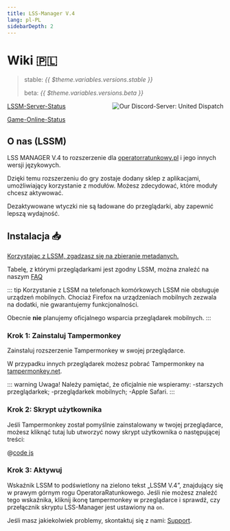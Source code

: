 ```yaml
---
title: LSS-Manager V.4
lang: pl-PL
sidebarDepth: 2
---
```


# Wiki 🇵🇱 <Badge :text="'v' + $theme.variables.versions.short"/>

> stable: <i>{{ $theme.variables.versions.stable }}</i>
> 
> beta: <i>{{ $theme.variables.versions.beta }}</i>

<discord style="float: right;"><img src="https://discord.com/api/guilds/254167535446917120/embed.png?style=banner1" alt="Our Discord-Server: United Dispatch" data-prevent-zooming></discord>

[LSSM-Server-Status](https://status.lss-manager.de)

[Game-Online-Status](https://status.lss-manager.de/status/missionchief)

<!-- Do NOT edit anything above this line! Any edits will be removed as content is auto generated! -->

## O nas (LSSM)

LSS MANAGER V.4 to rozszerzenie dla [operatorratunkowy.pl](https://www.operatorratunkowy.pl) i jego innych wersji językowych.

Dzięki temu rozszerzeniu do gry zostaje dodany sklep z aplikacjami, umożliwiający korzystanie z modułów. Możesz zdecydować, które moduły chcesz aktywować.

Dezaktywowane wtyczki nie są ładowane do przeglądarki, aby zapewnić lepszą wydajność.


## Instalacja 📥
[Korzystając z LSSM, zgadzasz się na zbieranie metadanych.](metadata.md)

Tabelę, z którymi przeglądarkami jest zgodny LSSM, można znaleźć na naszym [FAQ](faq.md)

::: tip Korzystanie z LSSM na telefonach komórkowych
LSSM nie obsługuje urządzeń mobilnych. Chociaż Firefox na urządzeniach mobilnych zezwala na dodatki, nie gwarantujemy funkcjonalności.

Obecnie **nie** planujemy oficjalnego wsparcia przeglądarek mobilnych.
:::
### Krok 1: Zainstaluj Tampermonkey
Zainstaluj rozszerzenie Tampermonkey w swojej przeglądarce.

<tampermonkey-download-table/>

W przypadku innych przeglądarek możesz pobrać Tampermonkey na [tampermonkey.net](https://www.tampermonkey.net/).

::: warning Uwaga!
Należy pamiętać, że oficjalnie nie wspieramy: 
-starszych przeglądarkek;
-przeglądarkek mobilnych;
-Apple Safari.
:::

### Krok 2: Skrypt użytkownika
Jeśli Tampermonkey został pomyślnie zainstalowany w twojej przeglądarce, możesz kliknąć <a :href="$theme.variables.server + 'lssm-v4.user.js'" target="_blank">tutaj</a> lub utworzyć nowy skrypt użytkownika o następującej treści:

@[code js](@userscript)

### Krok 3: Aktywuj
Wskaźnik LSSM to podświetlony na zielono tekst „LSSM V.4”, znajdujący się w prawym górnym rogu OperatoraRatunkowego.
Jeśli nie możesz znaleźć tego wskaźnika, kliknij ikonę tampermonkey w przeglądarce i sprawdź, czy przełącznik skryptu LSS-Manager jest ustawiony na `on`.

Jeśli masz jakiekolwiek problemy, skontaktuj się z nami: [Support](support.md).
